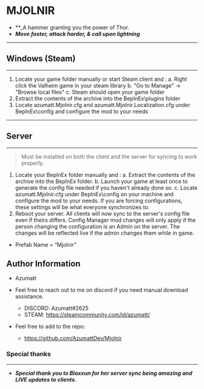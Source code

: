 # MJOLNIR

- **_A hammer granting you the power of Thor.
- **_Move faster, attack harder, & call upon lightning_**

---

## Windows (Steam)

---

1. Locate your game folder manually or start Steam client and :
   a. Right click the Valheim game in your steam library
   b. "Go to Manage" -> "Browse local files"
   c. Steam should open your game folder
2. Extract the contents of the archive into the BepInEx\plugins folder
3. Locate azumatt.Mjolnir.cfg and azumatt.Mjolnir.Localization.cfg under BepInEx\config and configure the mod to your needs

---

## Server

---

> Must be installed on both the client and the server for syncing to work properly.

1. Locate your BepInEx folder manually and :
   a. Extract the contents of the archive into the BepInEx folder.
   b. Launch your game at least once to generate the config file needed if you haven't already done so.
   c. Locate azumatt.Mjolnir.cfg under BepInEx\config on your machine and configure the mod to your needs. If you are forcing configurations, these settings will be what everyone synchronizes to.
2. Reboot your server. All clients will now sync to the server's config file even if theirs differs. Config Manager mod changes will only apply if the person changing the configuration is an Admin on the server. The changes will be reflected live if the admin changes them while in game.

- Prefab Name = “Mjolnir”

## Author Information

- Azumatt

- Feel free to reach out to me on discord if you need manual download assistance.
  - DISCORD: Azumatt#2625
  - STEAM: <https://steamcommunity.com/id/azumatt/>

- Feel free to add to the repo:
  - <https://github.com/AzumattDev/Mjolnir>

### Special thanks

---

- _**Special thank you to Blaxxun for her server sync being amazing and LIVE updates to clients.**_
